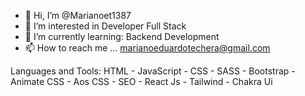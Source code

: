 - 👋 Hi, I’m @Marianoet1387
- 👀 I’m interested in Developer Full Stack
- 🌱 I’m currently learning: Backend Development
- 📫 How to reach me ... marianoeduardotechera@gmail.com

Languages and Tools:
HTML - JavaScript - CSS - SASS - Bootstrap - Animate CSS - Aos CSS - SEO - React Js - Tailwind - Chakra Ui 
